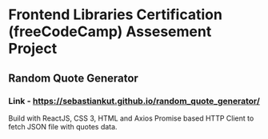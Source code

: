 # Frontend Libraries Certification (freeCodeCamp) Assesement Project
## Random Quote Generator

### Link - https://sebastiankut.github.io/random_quote_generator/

Build with ReactJS, CSS 3, HTML and Axios Promise based HTTP Client to fetch JSON file with quotes data.